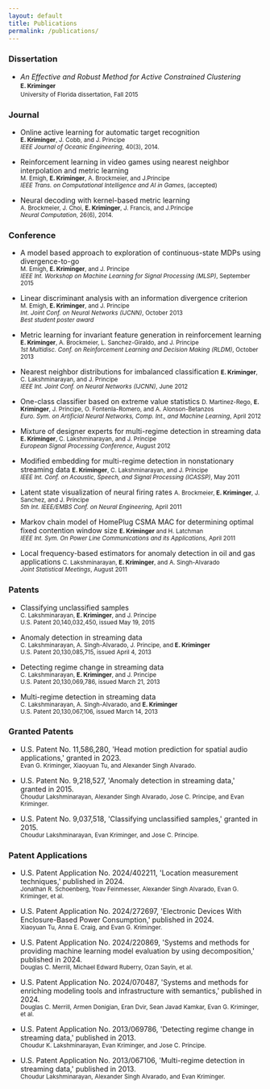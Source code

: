 ```yaml
---
layout: default
title: Publications
permalink: /publications/
---
```


### Dissertation 

-  *An Effective and Robust Method for Active Constrained Clustering*  
  <small>**E. Kriminger**</small>  
  <small>University of Florida dissertation, Fall 2015</small>

### Journal

-  Online active learning for automatic target recognition  
  <small>**E. Kriminger**, J. Cobb, and J. Principe </small>  
  <small>*IEEE Journal of Oceanic Engineering*, 40(3), 2014.</small>

-  Reinforcement learning in video games using nearest neighbor interpolation and metric learning  
  <small>M. Emigh, **E. Kriminger**, A. Brockmeier, and J.Principe </small>  
  <small>*IEEE Trans. on Computational Intelligence and AI in Games*, (accepted)</small>

-  Neural decoding with kernel-based metric learning  
  <small>A. Brockmeier, J. Choi, **E. Kriminger**, J. Francis, and J.Principe </small>  
  <small>*Neural Computation*, 26(6), 2014.</small>

### Conference 

-  A model based approach to exploration of continuous-state MDPs using divergence-to-go  
  <small>M. Emigh, **E. Kriminger**, and J. Principe</small>  
  <small>*IEEE Int. Workshop on Machine Learning for Signal Processing (MLSP)*, September 2015</small>

-  Linear discriminant analysis with an information divergence criterion  
  <small>M. Emigh, **E. Kriminger**, and J. Principe</small>  
  <small>*Int. Joint Conf. on Neural Networks (IJCNN)*, October 2013 </small>  
  <small>*Best student poster award*</small>

-  Metric learning for invariant feature generation in reinforcement learning
  <small>**E. Kriminger**, A. Brockmeier, L. Sanchez-Giraldo, and J. Principe</small>  
  <small>*1st Multidisc. Conf. on Reinforcement Learning and Decision Making (RLDM)*, October 2013</small>

-  Nearest neighbor distributions for imbalanced classification
  <small>**E. Kriminger**, C. Lakshminarayan, and J. Principe</small>  
  <small>*IEEE Int. Joint Conf. on Neural Networks (IJCNN)*, June 2012</small>

-  One-class classifier based on extreme value statistics
  <small>D. Martinez-Rego, **E. Kriminger**, J. Príncipe, O. Fontenla-Romero, and A. Alonson-Betanzos</small>  
  <small>*Euro. Sym. on Artificial Neural Networks, Comp. Int., and Machine Learning*, April 2012</small>

-  Mixture of designer experts for multi-regime detection in streaming data
  <small>**E. Kriminger**, C. Lakshminarayan, and J. Príncipe</small>  
  <small>*European Signal Processing Conference*, August 2012</small>

-  Modified embedding for multi-regime detection in nonstationary streaming data
  <small>**E. Kriminger**, C. Lakshminarayan, and J. Príncipe</small>  
  <small>*IEEE Int. Conf. on Acoustic, Speech, and Signal Processing (ICASSP)*, May 2011</small>

-  Latent state visualization of neural firing rates
  <small>A. Brockmeier, **E. Kriminger**, J. Sanchez, and J. Príncipe</small>  
  <small>*5th Int. IEEE/EMBS Conf. on Neural Engineering*, April 2011</small>

-  Markov chain model of HomePlug CSMA MAC for determining optimal fixed contention window size
  <small>**E. Kriminger** and H. Latchman</small>  
  <small>*IEEE Int. Sym. On Power Line Communications and its Applications*, April 2011</small>

-  Local frequency-based estimators for anomaly detection in oil and gas applications
  <small>C. Lakshminarayan, **E. Kriminger**, and A. Singh-Alvarado</small>  
  <small>*Joint Statistical Meetings*, August 2011</small>

### Patents

-  Classifying unclassified samples  
  <small>C. Lakshminarayan, **E. Kriminger**, and J. Principe</small>  
  <small>U.S. Patent 20,140,032,450, issued May 19, 2015</small>

-  Anomaly detection in streaming data  
  <small>C. Lakshminarayan, A. Singh-Alvarado, J. Principe, and **E. Kriminger**</small>  
  <small>U.S. Patent 20,130,085,715, issued April 4, 2013</small>

-  Detecting regime change in streaming data  
  <small>C. Lakshminarayan, **E. Kriminger**, and J. Principe</small>  
  <small>U.S. Patent 20,130,069,786, issued March 21, 2013</small>

-  Multi-regime detection in streaming data  
  <small>C. Lakshminarayan, A. Singh-Alvarado, and **E. Kriminger**</small>  
  <small>U.S. Patent 20,130,067,106, issued March 14, 2013</small>

### Granted Patents

- U.S. Patent No. 11,586,280, 'Head motion prediction for spatial audio applications,' granted in 2023.  
  <small>Evan G. Kriminger, Xiaoyuan Tu, and Alexander Singh Alvarado.</small>

- U.S. Patent No. 9,218,527, 'Anomaly detection in streaming data,' granted in 2015.  
  <small>Choudur Lakshminarayan, Alexander Singh Alvarado, Jose C. Principe, and Evan Kriminger.</small>

- U.S. Patent No. 9,037,518, 'Classifying unclassified samples,' granted in 2015.  
  <small>Choudur Lakshminarayan, Evan Kriminger, and Jose C. Principe.</small>

### Patent Applications

- U.S. Patent Application No. 2024/402211, 'Location measurement techniques,' published in 2024.  
  <small>Jonathan R. Schoenberg, Yoav Feinmesser, Alexander Singh Alvarado, Evan G. Kriminger, et al.</small>

- U.S. Patent Application No. 2024/272697, 'Electronic Devices With Enclosure-Based Power Consumption,' published in 2024.  
  <small>Xiaoyuan Tu, Anna E. Craig, and Evan G. Kriminger.</small>

- U.S. Patent Application No. 2024/220869, 'Systems and methods for providing machine learning model evaluation by using decomposition,' published in 2024.  
  <small>Douglas C. Merrill, Michael Edward Ruberry, Ozan Sayin, et al.</small>

- U.S. Patent Application No. 2024/070487, 'Systems and methods for enriching modeling tools and infrastructure with semantics,' published in 2024.  
  <small>Douglas C. Merrill, Armen Donigian, Eran Dvir, Sean Javad Kamkar, Evan G. Kriminger, et al.</small>

- U.S. Patent Application No. 2013/069786, 'Detecting regime change in streaming data,' published in 2013.  
  <small>Choudur K. Lakshminarayan, Evan Kriminger, and Jose C. Principe.</small>

- U.S. Patent Application No. 2013/067106, 'Multi-regime detection in streaming data,' published in 2013.  
  <small>Choudur Lakshminarayan, Alexander Singh Alvarado, and Evan Kriminger.</small>